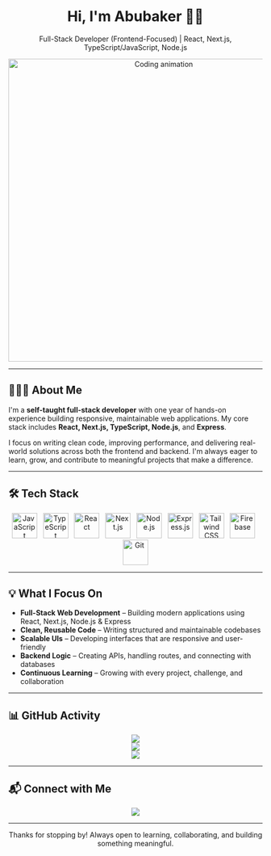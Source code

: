 <h1 align="center">Hi, I'm Abubaker 👋🏾</h1>
<p align="center">Full-Stack Developer (Frontend-Focused) | React, Next.js, TypeScript/JavaScript, Node.js</p>

<p align="center">
  <img src="https://media.giphy.com/media/qgQUggAC3Pfv687qPC/giphy.gif" width="600" alt="Coding animation" />
</p>

---

## 👨🏾‍💻 About Me

I'm a **self-taught full-stack developer** with one year of hands-on experience building responsive, maintainable web applications. My core stack includes **React, Next.js, TypeScript, Node.js**, and **Express**.

I focus on writing clean code, improving performance, and delivering real-world solutions across both the frontend and backend. I'm always eager to learn, grow, and contribute to meaningful projects that make a difference.

---

## 🛠 Tech Stack


<p align="center">
  <img src="https://cdn.jsdelivr.net/gh/devicons/devicon/icons/javascript/javascript-original.svg" height="50" title="JavaScript" alt="JavaScript" />
  &nbsp;
  <img src="https://cdn.jsdelivr.net/gh/devicons/devicon/icons/typescript/typescript-original.svg" height="50" title="TypeScript" alt="TypeScript" />
  &nbsp;
  <img src="https://cdn.jsdelivr.net/gh/devicons/devicon/icons/react/react-original.svg" height="50" title="React" alt="React" />
  &nbsp;
  <img src="https://cdn.jsdelivr.net/gh/devicons/devicon/icons/nextjs/nextjs-original.svg" height="50" title="Next.js" alt="Next.js" />
  &nbsp;
  <img src="https://cdn.jsdelivr.net/gh/devicons/devicon/icons/nodejs/nodejs-original.svg" height="50" title="Node.js" alt="Node.js" />
  &nbsp;
  <img src="https://cdn.jsdelivr.net/gh/devicons/devicon/icons/express/express-original.svg" height="50" title="Express.js" alt="Express.js" />
  &nbsp;
  <img src="https://cdn.jsdelivr.net/gh/devicons/devicon/icons/tailwindcss/tailwindcss-plain.svg" height="50" title="Tailwind CSS" alt="Tailwind CSS" />
  &nbsp;
  <img src="https://cdn.jsdelivr.net/gh/devicons/devicon/icons/firebase/firebase-plain.svg" height="50" title="Firebase" alt="Firebase" />
  &nbsp;
  <img src="https://cdn.jsdelivr.net/gh/devicons/devicon/icons/git/git-original.svg" height="50" title="Git" alt="Git" />
</p>



---

## 💡 What I Focus On

- **Full-Stack Web Development** – Building modern applications using React, Next.js, Node.js & Express  
- **Clean, Reusable Code** – Writing structured and maintainable codebases  
- **Scalable UIs** – Developing interfaces that are responsive and user-friendly  
- **Backend Logic** – Creating APIs, handling routes, and connecting with databases  
- **Continuous Learning** – Growing with every project, challenge, and collaboration  

---

## 📊 GitHub Activity

<p align="center">
  <img src="https://github-readme-stats.vercel.app/api?username=AbubakerSalah&show_icons=true&theme=tokyonight&hide_border=true" />
  <br/>
  <img src="https://github-readme-streak-stats.herokuapp.com/?user=AbubakerSalah&theme=tokyonight&hide_border=true" />
  <br/>
  <img src="https://github-readme-stats.vercel.app/api/top-langs/?username=AbubakerSalah&layout=compact&theme=tokyonight&hide_border=true" />
</p>

---

## 📬 Connect with Me

<p align="center">
  <a href="https://linkedin.com/in/abubaker-salah-205483287" target="_blank">
    <img src="https://img.shields.io/badge/-LinkedIn-blue?style=for-the-badge&logo=linkedin&logoColor=white" />
  </a>
</p>

---

<p align="center">
  Thanks for stopping by! Always open to learning, collaborating, and building something meaningful.
</p>
